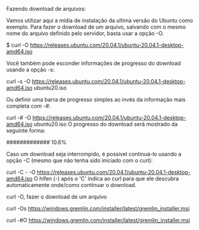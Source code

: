 Fazendo download de arquivos:

Vamos utilizar aqui a mídia de instalação da ultima versão do Ubuntu como exemplo. Para fazer o download de um arquivo, salvando com o mesmo nome do arquivo definido pelo servidor, basta usar a opção -O.

$ curl -O https://releases.ubuntu.com/20.04.1/ubuntu-20.04.1-desktop-amd64.iso

Você também pode esconder informações de progresso do download usando a opção -s:

curl -s -O https://releases.ubuntu.com/20.04.1/ubuntu-20.04.1-desktop-amd64.iso ubuntu20.iso

Ou definir uma barra de progresso simples ao invés da informação mais completa com -#:

curl -# -O https://releases.ubuntu.com/20.04.1/ubuntu-20.04.1-desktop-amd64.iso ubuntu20.iso
O progresso do download será mostrado da seguinte forma:


#############                                                             10.6%

Caso um download seja interrompido, é possível continuá-lo usando a opção -C (mesmo que não tenha sido iniciado com o curl):


curl -C - -O https://releases.ubuntu.com/20.04.1/ubuntu-20.04.1-desktop-amd64.iso
O hífen (-) após o 'C' indica ao curl para que ele descubra automaticamente onde/como continuar o download.


curl -O, fazer o download de um arquivo

curl -Os https://windows.gremlin.com/installer/latest/gremlin_installer.msi

curl -#O https://windows.gremlin.com/installer/latest/gremlin_installer.msi
